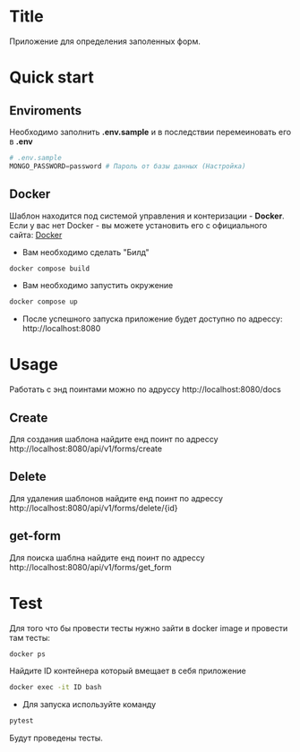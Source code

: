 # Title
Приложение для определения заполенных форм.

# Quick start
## Enviroments
Необходимо заполнить **.env.sample** и в последствии перемеиновать его в **.env**
```python
# .env.sample
MONGO_PASSWORD=password # Пароль от базы данных (Настройка)
```
## Docker
Шаблон находится под системой управления и контеризации - **Docker**.
Если у вас нет Docker - вы можете установить его с официального сайта: [Docker](https://www.docker.com/get-started/)
- Вам необходимо сделать "Билд"
```bash
docker compose build
```
- Вам необходимо запустить окружение
```bash
docker compose up
```
- После успешного запуска приложение будет доступно по адрессу: http://localhost:8080
# Usage
Работать с энд поинтами можно по адруссу http://localhost:8080/docs
## Create
Для создания шаблона найдите енд поинт по адрессу http://localhost:8080/api/v1/forms/create
## Delete
Для удаления шаблонов найдите енд поинт по адрессу http://localhost:8080/api/v1/forms/delete/{id}
## get-form
Для поиска шаблна найдите енд поинт по адрессу http://localhost:8080/api/v1/forms/get_form

# Test
Для того что бы провести тесты нужно зайти в docker image и провести там тесты:
```bash
docker ps
```
Найдите ID контейнера который вмещает в себя приложение
```bash
docker exec -it ID bash
```
- Для запуска используйте команду
```bash
pytest
```
Будут проведены тесты.